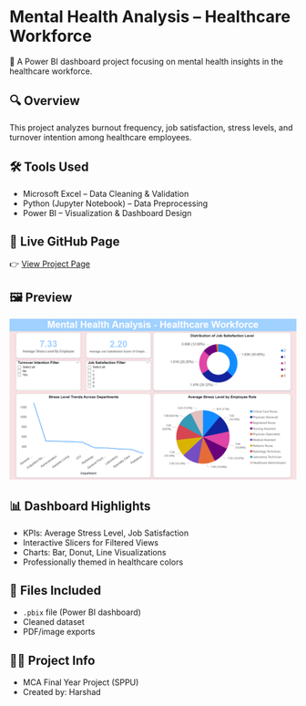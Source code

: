# Mental Health Analysis – Healthcare Workforce
🧠 A Power BI dashboard project focusing on mental health insights in the healthcare workforce.

## 🔍 Overview
This project analyzes burnout frequency, job satisfaction, stress levels, and turnover intention among healthcare employees.

## 🛠 Tools Used
- Microsoft Excel – Data Cleaning & Validation
- Python (Jupyter Notebook) – Data Preprocessing
- Power BI – Visualization & Dashboard Design

## 🔗 Live GitHub Page
👉 [View Project Page](https://harshad912004.github.io/Mental_Health_Analysis-Healthcare_Workforce_Dashobard/)

## 🖼️ Preview
![Dashboard Screenshot](Healthcare_Workforce.png)

## 📊 Dashboard Highlights
- KPIs: Average Stress Level, Job Satisfaction
- Interactive Slicers for Filtered Views
- Charts: Bar, Donut, Line Visualizations
- Professionally themed in healthcare colors

## 📁 Files Included
- `.pbix` file (Power BI dashboard)
- Cleaned dataset
- PDF/image exports

## 👨‍🎓 Project Info
- MCA Final Year Project (SPPU)
- Created by: Harshad
